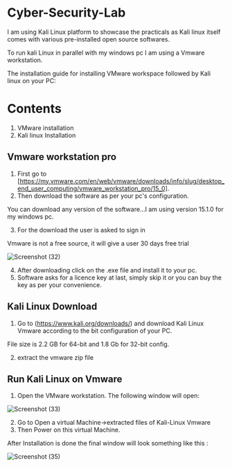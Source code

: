 # Cyber-Security-Lab
I am using Kali Linux platform to showcase the practicals as Kali linux itself comes with various pre-installed open source softwares.

To run kali Linux in parallel with my windows pc I am using a Vmware workstation. 

The installation guide for installing VMware workspace followed by Kali linux on your PC:
# Contents
1. VMware installation
2. Kali linux Installation

## Vmware workstation pro
1. First go to [https://my.vmware.com/en/web/vmware/downloads/info/slug/desktop_end_user_computing/vmware_workstation_pro/15_0].
2. Then download the software as per your pc's configuration.

You can download any version of the software...I am using version 15.1.0 for my windows pc.

3. For the download the user is asked to sign in 

Vmware is not a free source, it will give a user 30 days free trial

![Screenshot (32)](https://user-images.githubusercontent.com/33561960/94176941-72198700-feb6-11ea-988e-ef7e5e2281e4.png)


4. After downloading click on the .exe file and install it to your pc.
5. Software asks for a licence key at last, simply skip it or you can buy the key as per your convenience.

## Kali Linux Download
1. Go to (https://www.kali.org/downloads/) and download Kali Linux Vmware according to the bit configuration of your PC.

File size is 2.2 GB for 64-bit and 1.8 Gb for 32-bit config.

2. extract the vmware zip file

## Run Kali Linux on Vmware
1. Open the VMware workstation. The following window will open:

![Screenshot (33)](https://user-images.githubusercontent.com/33561960/94179358-046f5a00-feba-11ea-981e-316855eb4cd2.png)

2. Go to Open a virtual Machine->extracted files of Kali-Linux Vmware
3. Then Power on this virtual Machine.

After Installation is done the final window will look something like this :

![Screenshot (35)](https://user-images.githubusercontent.com/33561960/94582081-7a4c3a80-0299-11eb-8ce8-f2b336c51cf4.png)




